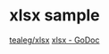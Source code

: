 # xlsx sample

[tealeg/xlsx](https://github.com/tealeg/xlsx)
[xlsx - GoDoc](https://godoc.org/github.com/tealeg/xlsx)
